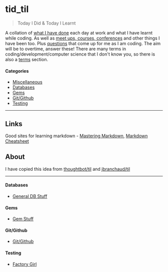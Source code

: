 # tid_til
> Today I Did & Today I Learnt

A collation of [what I have done](tid.md) each day at work and what I have learnt while coding.
As well as [meet ups, courses, conferences](courses_etc.md) and other things I have been too.
Plus [questions](questions.md) that come up for me as I am coding. The aim will be to overtime, answer these!
There are many terms in coding/development/computer science that I don't know you, so there is also a [terms](terms.md) section.

#### Categories
- [Miscellaneous](miscellaneous.md)
- [Databases](#databases)
- [Gems](#gems)
- [Git/Github](#git/github)
- [Testing](#testing)



---
## Links

Good sites for learning markdown - [Mastering Markdown](https://guides.github.com/features/mastering-markdown/), [Markdown Cheatsheet
](https://github.com/adam-p/markdown-here/wiki/Markdown-Cheatsheet)

## About

I have copied this idea from [thoughtbot/til](https://github.com/thoughtbot/til) and [jbranchaud/til](https://github.com/jbranchaud/til)

---
#### Databases
- [General DB Stuff](databases/databases.md)

#### Gems
- [Gem Stuff](/gems/gem_stuff.md)

#### Git/Github
- [Git/Github](/git_github/git.md)

#### Testing
- [Factory Girl](/testing/factory_girl.md)

